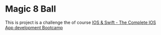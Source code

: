 # Magic 8 Ball

This is project is a challenge the of course [IOS & Swift - The Complete IOS App development Bootcamp](https://www.appbrewery.co/)

